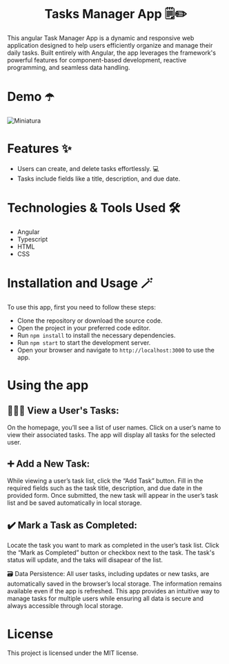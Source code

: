 
<h1 style="text-align: center;"> Tasks Manager App 🗒️✏️</h1>
This angular Task Manager App is a dynamic and responsive web application designed to help users efficiently organize and manage their daily tasks. Built entirely with Angular, the app leverages the framework's powerful features for component-based development, reactive programming, and seamless data handling.

# Demo ☂️
![Miniatura](AngularTaskManager/taskmanager/src/assets/miniatura.gif)


# Features ✨
- Users can create, and delete tasks effortlessly. 💻
- Tasks include fields like a title, description, and due date. 

# Technologies & Tools Used 🛠️
- Angular
- Typescript
- HTML
- CSS

# Installation and Usage 🪄
To use this app, first you need to follow these steps:

- Clone the repository or download the source code.
- Open the project in your preferred code editor.
- Run  `npm install` to install the necessary dependencies.
- Run `npm start` to start the development server.
- Open your browser and navigate to `http://localhost:3000` to use the app.


# Using the app
<h2>👩🏾‍💻 View a User's Tasks: </h2> 
On the homepage, you’ll see a list of user names.
Click on a user’s name to view their associated tasks.
The app will display all tasks for the selected user.

<h2>➕ Add a New Task:</h2> 
While viewing a user’s task list, click the “Add Task” button.
Fill in the required fields such as the task title, description, and due date in the provided form.
Once submitted, the new task will appear in the user’s task list and be saved automatically in local storage.

<h2>✔️ Mark a Task as Completed:</h2>
Locate the task you want to mark as completed in the user’s task list.
Click the “Mark as Completed” button or checkbox next to the task.
The task's status will update, and the taks will disapear of the list.

🗃️ Data Persistence:
All user tasks, including updates or new tasks, are automatically saved in the browser’s local storage.
The information remains available even if the app is refreshed.
This app provides an intuitive way to manage tasks for multiple users while ensuring all data is secure and always accessible through local storage.

# License
This project is licensed under the MIT license.
